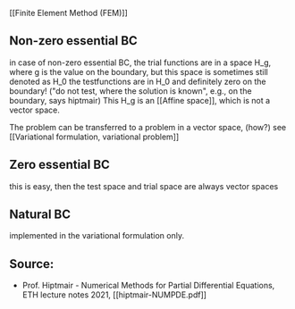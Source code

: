 
[[Finite Element Method (FEM)]]


## Non-zero essential BC
in case of non-zero essential BC, the trial functions are in a space H_g, where g is the value on the boundary, but this space is sometimes still denoted as H_0
the testfunctions are in H_0 and definitely zero on the boundary! ("do not test, where the solution is known", e.g., on the boundary, says hiptmair)
This H_g is an [[Affine space]], which is not a vector space.

The problem can be transferred to a problem in a vector space, (how?)
see [[Variational formulation, variational problem]]


## Zero essential BC
this is easy, then the test space and trial space are always vector spaces


## Natural BC
implemented in the variational formulation only.



## Source:
- Prof. Hiptmair - Numerical Methods for Partial Differential Equations, ETH lecture notes 2021, [[hiptmair-NUMPDE.pdf]]
